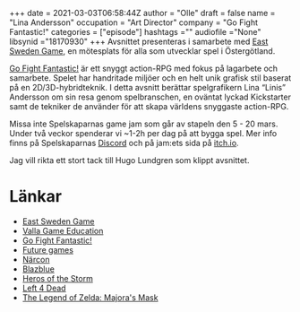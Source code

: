 +++ 
date = 2021-03-03T06:58:44Z
author = "Olle"
draft = false
name = "Lina Andersson"
occupation = "Art Director"
company = "Go Fight Fantastic!"
categories = ["episode"]
hashtags =""
audiofile ="None"
libsynid ="18170930"
+++ 
Avsnittet presenteras i samarbete med [East Sweden Game](http://www.eastswedengame.se), en mötesplats för alla som utvecklar spel i Östergötland.

[Go Fight Fantastic!](https://gofightfantastic.com/) är ett snyggt action-RPG med fokus på lagarbete och samarbete. Spelet har handritade miljöer och en helt unik grafisk stil baserat på en 2D/3D-hybridteknik. I detta avsnitt berättar spelgrafikern Lina “Linis” Andersson om sin resa genom spelbranschen, en oväntat lyckad Kickstarter samt de tekniker de använder för att skapa världens snyggaste action-RPG.

Missa inte Spelskaparnas game jam som går av stapeln den 5 - 20 mars. Under två veckor spenderar vi ~1-2h per dag på att bygga spel. Mer info finns på Spelskaparnas [Discord](https://discord.gg/pkVj84z) och på jam:ets sida på [itch.io](https://itch.io/jam/fusk).

Jag vill rikta ett stort tack till Hugo Lundgren som klippt avsnittet.

# Länkar 
* [East Sweden Game](http://www.eastswedengame.se)
* [Valla Game Education](https://www.vallagame.se/events/)
* [Go Fight Fantastic!](https://gofightfantastic.com/)
* [Future games](https://futuregames.se/)
* [Närcon](https://www.narcon.se/)
* [Blazblue](https://www.youtube.com/watch?v=sVq001nJsGI&ab_channel=WoolieVersus)
* [Heros of the Storm](https://www.youtube.com/watch?v=0ecv0bT9DEo&ab_channel=HeroesoftheStorm)
* [Left 4 Dead](https://www.youtube.com/watch?v=Z5g3mrK82VA&ab_channel=VE3TRO)
* [ The Legend of Zelda: Majora's Mask](https://www.youtube.com/watch?v=tvmMygmDSX4&ab_channel=LongplayArchive)
